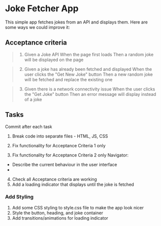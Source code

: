 # Joke Fetcher App

This simple app fetches jokes from an API and displays them. Here are some ways we could improve it:

## Acceptance criteria

> 1. Given a Joke API
>    When the page first loads
>    Then a random joke will be displayed on the page

> 2. Given a joke has already been fetched and displayed
>    When the user clicks the "Get New Joke" button
>    Then a new random joke will be fetched and replace the existing one

> 3. Given there is a network connectivity issue
>    When the user clicks the "Get Joke" button
>    Then an error message will display instead of a joke

## Tasks

Commit after each task

1. Break code into separate files - HTML, JS, CSS
2. Fix functionality for Acceptance Criteria 1 only

3. Fix functionality for Acceptance Criteria 2 only
   Navigator:

- Describe the current behaviour in the user interface
-

4. Check all Acceptance criteria are working
5. Add a loading indicator that displays until the joke is fetched

### Add Styling

1. Add some CSS styling to style.css file to make the app look nicer
1. Style the button, heading, and joke container
1. Add transitions/animations for loading indicator
